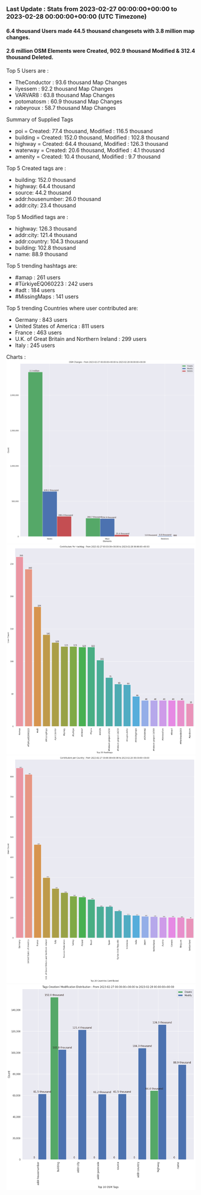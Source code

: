 ### Last Update : Stats from 2023-02-27 00:00:00+00:00 to 2023-02-28 00:00:00+00:00 (UTC Timezone)

#### 6.4 thousand Users made 44.5 thousand changesets with 3.8 million map changes.
#### 2.6 million OSM Elements were Created, 902.9 thousand Modified & 312.4 thousand Deleted.

Top 5 Users are : 
- TheConductor : 93.6 thousand Map Changes
- ilyessem : 92.2 thousand Map Changes
- VARVAR8 : 63.8 thousand Map Changes
- potomatosm : 60.9 thousand Map Changes
- rabeyroux : 58.7 thousand Map Changes

Summary of Supplied Tags
- poi = Created: 77.4 thousand, Modified : 116.5 thousand
- building = Created: 152.0 thousand, Modified : 102.8 thousand
- highway = Created: 64.4 thousand, Modified : 126.3 thousand
- waterway = Created: 20.6 thousand, Modified : 4.1 thousand
- amenity = Created: 10.4 thousand, Modified : 9.7 thousand


Top 5 Created tags are :
- building: 152.0 thousand
- highway: 64.4 thousand
- source: 44.2 thousand
- addr:housenumber: 26.0 thousand
- addr:city: 23.4 thousand


Top 5 Modified tags are :
- highway: 126.3 thousand
- addr:city: 121.4 thousand
- addr:country: 104.3 thousand
- building: 102.8 thousand
- name: 88.9 thousand


Top 5 trending hashtags are:
- #amap : 261 users
- #TürkiyeEQ060223 : 242 users
- #adt : 184 users
- #MissingMaps : 141 users


Top 5 trending Countries where user contributed are:
- Germany : 843 users
- United States of America : 811 users
- France : 463 users
- U.K. of Great Britain and Northern Ireland : 299 users
- Italy : 245 users


 Charts : 
![Alt text](./charts/osm_changes.png) 
![Alt text](./charts/users_per_hashtag.png) 
![Alt text](./charts/users_per_country.png) 
![Alt text](./charts/tags.png) 
